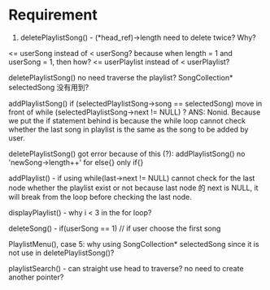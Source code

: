 # Requirement
1. deletePlaylistSong() - (*head_ref)->length need to delete twice? Why?


<= userSong instead of < userSong? because when length = 1 and userSong = 1, then how?
<= userPlaylist instead of < userPlaylist?

deletePlaylistSong() no need traverse the playlist? SongCollection* selectedSong 没有用到?


addPlaylistSong() if (selectedPlaylistSong->song == selectedSong) move in front of 
while (selectedPlaylistSong->next != NULL) ? 
ANS: Nonid. Because we put the if statement behind is because the while loop cannot check whether the last song in playlist
     is the same as the song to be added by user.


deletePlaylistSong() got error because of this (?):
addPlaylistSong() no 'newSong->length++' for else{} only if{}


addPlaylist() - if using while(last->next != NULL) cannot check for the last node whether
the playlist exist or not because last node 的 next is NULL, it will break from the loop before
checking the last node.


displayPlaylist() - why i < 3 in the for loop?

deleteSong() - if(userSong == 1) // if user choose the first song

PlaylistMenu(), case 5:
why using SongCollection* selectedSong since it is not use in deletePlaylistSong()?

playlistSearch() - can straight use head to traverse? no need to create another pointer?
